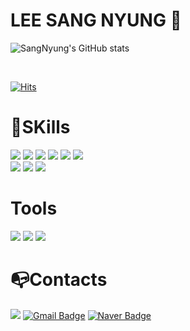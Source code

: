 # LEE SANG NYUNG 🙂
![SangNyung's GitHub stats](https://github-readme-stats.vercel.app/api?username=anuraghazra&theme=dark&show_icons=true)
<!-- [![Solved.ac Profile](http://mazassumnida.wtf/api/v2/generate_badge?boj=lsy6747)](https://solved.ac/lsy6747/) --><br/>
[![Hits](https://hits.seeyoufarm.com/api/count/incr/badge.svg?url=https%3A%2F%2Fgithub.com%2FSangNyungLee%2Fhit-counter&count_bg=%239FFF56&title_bg=%23F95A5A&icon=&icon_color=%23E7E7E7&title=hits&edge_flat=false)](https://hits.seeyoufarm.com)

# 💪SKills 

<img src="https://img.shields.io/badge/html5-E34F26?style=for-the-badge&logo=html5&logoColor=white"> <img src="https://img.shields.io/badge/css-1572B6?style=for-the-badge&logo=css3&logoColor=white">
<img src="https://img.shields.io/badge/javascript-F7DF1E?style=for-the-badge&logo=javascript&logoColor=black">
<img src="https://img.shields.io/badge/jquery-0769AD?style=for-the-badge&logo=jquery&logoColor=white">
<img src="https://img.shields.io/badge/mysql-4479A1?style=for-the-badge&logo=mysql&logoColor=white">
<img src="https://img.shields.io/badge/node.js-339933?style=for-the-badge&logo=Node.js&logoColor=white"><br/>
<img src="https://img.shields.io/badge/express-000000?style=for-the-badge&logo=express&logoColor=white">
<img src="https://img.shields.io/badge/socket.io-010101?style=for-the-badge&logo=socket.io&logoColor=white">
<img src="https://img.shields.io/badge/react-61DAFB?style=for-the-badge&logo=react&logoColor=white">

# Tools
<img src="https://img.shields.io/badge/github-181717?style=for-the-badge&logo=github&logoColor=white"> <img src="https://img.shields.io/badge/visualstudiocode-007ACC?style=for-the-badge&logo=visualstudiocode&logoColor=white"> <img src="https://img.shields.io/badge/eclipseide-2C2255?style=for-the-badge&logo=eclipseide&logoColor=white">


# 📭Contacts
<a href="https://velog.io/@poooq"><img src="https://img.shields.io/badge/Tech%20Blog-11B48A?style=flat-square&logo=Vimeo&logoColor=white&link=https://velog.io/@poooq"/></a>
[![Gmail Badge](https://img.shields.io/badge/Gmail-d14836?style=flat-square&logo=Gmail&logoColor=white&link=mailto:lsy6747@gmail.com)](mailto:lsy6747@gmail.com)
[![Naver Badge](https://img.shields.io/badge/Naver-03C75A?style=flat-square&logo=Naver&logoColor=white&link=mailto:lsy695312@naver.com)](mailto:lsy695312@naver.com)
